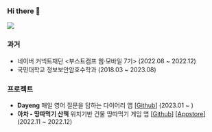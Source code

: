 ### Hi there 👋

<a href="https://velog.io/@csk"><img src="https://img.shields.io/badge/velog-1DBF73?style=flat-square&logo=Vimeo&logoColor=white"/></a>

### 과거
- 네이버 커넥트재단 <부스트캠프 웹·모바일 7기> (2022.08 ~ 2022.12)
- 국민대학교 정보보안암호수학과 (2018.03 ~ 2023.08)

### 프로젝트
- **Dayeng** 매일 영어 질문을 답하는 다이어리 앱 [[Github](https://github.com/team-dayeng/Dayeng)] (2023.01 ~ )
- **아차 - 땅따먹기 산책** 위치기반 건물 땅따먹기 게임 앱 [[Github](https://github.com/boostcampwm-2022/iOS08_Acha)] [[Appstore](https://apps.apple.com/kr/app/dayeng/id1671113779)] (2022.11 ~ 2022.12)
